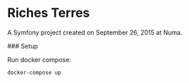Riches Terres
=============

A Symfony project created on September 26, 2015 at Numa.

### Setup

Run docker compose:
```
docker-compose up
```
